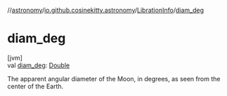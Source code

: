 //[astronomy](../../../index.md)/[io.github.cosinekitty.astronomy](../index.md)/[LibrationInfo](index.md)/[diam_deg](diam_deg.md)

# diam_deg

[jvm]\
val [diam_deg](diam_deg.md): [Double](https://kotlinlang.org/api/latest/jvm/stdlib/kotlin/-double/index.html)

The apparent angular diameter of the Moon, in degrees, as seen from the center of the Earth.

